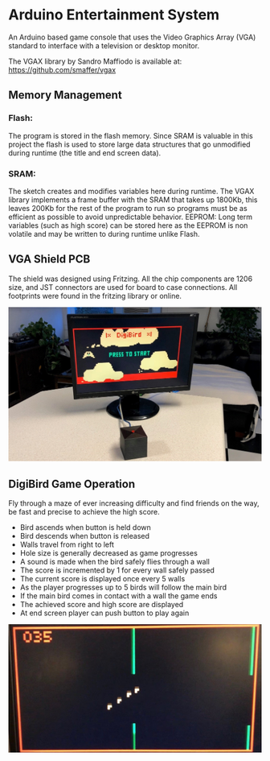 # Arduino Entertainment System

An Arduino based game console that uses the Video Graphics Array (VGA) standard to interface with a television or desktop monitor.

The VGAX library by Sandro Maffiodo is available at: https://github.com/smaffer/vgax

## Memory Management
### Flash: 
The program is stored in the flash memory. Since SRAM is valuable in this project the flash is used to store large data structures that go unmodified during runtime (the title and end screen data).
### SRAM: 
The sketch creates and modifies variables here during runtime. The VGAX library implements a frame buffer with the SRAM that takes up 1800Kb, this leaves 200Kb for the rest of the program to run so programs must be as efficient as possible to avoid unpredictable behavior. 
EEPROM: Long term variables (such as high score) can be stored here as the EEPROM is non volatile and may be written to during runtime unlike Flash. 

## VGA Shield PCB
The shield was designed using Fritzing. All the chip components are 1206 size, and JST connectors are used for board to case connections. All footprints were found in the fritzing library or online.

![Screenshot](digibird.jpg)

## DigiBird Game Operation
Fly through a maze of ever increasing difficulty and find friends on the way, be fast and precise to achieve the high score.

+ Bird ascends when button is held down
+ Bird descends when button is released
+ Walls travel from right to left
+ Hole size is generally decreased as game progresses
+ A sound is made when the bird safely flies through a wall
+ The score is incremented by 1 for every wall safely passed
+ The current score is displayed once every 5 walls
+ As the player progresses up to 5 birds will follow the main bird
+ If the main bird comes in contact with a wall the game ends
+ The achieved score and high score are displayed
+ At end screen player can push button to play again

![Screenshot](gameplay.jpg)
